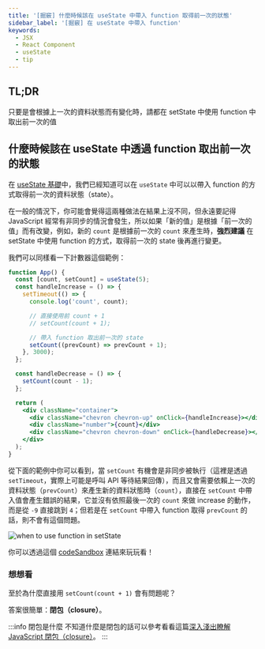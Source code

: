 ```yaml
---
title: '[掘竅] 什麼時候該在 useState 中帶入 function 取得前一次的狀態'
sidebar_label: '[掘竅] 在 useState 中帶入 function'
keywords:
  - JSX
  - React Component
  - useState
  - tip
---
```


## TL;DR

只要是會根據上一次的資料狀態而有變化時，請都在 setState 中使用 function 中取出前一次的值

## 什麼時候該在 useState 中透過 function 取出前一次的狀態

在 [useState 基礎](use-state.md)中，我們已經知道可以在 `useState` 中可以以帶入 function 的方式取得前一次的資料狀態（state）。

在一般的情況下，你可能會覺得這兩種做法在結果上沒不同，但永遠要記得 JavaScript 經常有非同步的情況會發生，所以如果「新的值」是根據「前一次的值」而有改變，例如，新的 `count` 是根據前一次的 `count` 來產生時，**強烈建議** 在 setState 中使用 function 的方式，取得前一次的 state 後再進行變更。

我們可以同樣看一下計數器這個範例：

```jsx {4-12}
function App() {
  const [count, setCount] = useState(5);
  const handleIncrease = () => {
    setTimeout(() => {
      console.log('count', count);

      // 直接使用前 count + 1
      // setCount(count + 1);

      // 帶入 function 取出前一次的 state
      setCount((prevCount) => prevCount + 1);
    }, 3000);
  };

  const handleDecrease = () => {
    setCount(count - 1);
  };

  return (
    <div className="container">
      <div className="chevron chevron-up" onClick={handleIncrease}></div>
      <div className="number">{count}</div>
      <div className="chevron chevron-down" onClick={handleDecrease}></div>
    </div>
  );
}
```

從下面的範例中你可以看到，當 `setCount` 有機會是非同步被執行（這裡是透過 `setTimeout`，實際上可能是呼叫 API 等待結果回傳），而且又會需要依賴上一次的資料狀態（`prevCount`）來產生新的資料狀態時（`count`），直接在 `setCount` 中帶入值會產生錯誤的結果，它並沒有依照最後一次的 `count` 來做 increase 的動作，而是從 `-9` 直接跳到 `4`；但若是在 `setCount` 中帶入 function 取得 `prevCount` 的話，則不會有這個問題。

![when to use function in setState](https://i.imgur.com/zheCPhG.gif)

你可以透過這個 [codeSandbox](https://codesandbox.io/s/when-to-use-function-in-setstate-951se?file=/src/App.js:65-704) 連結來玩玩看！

### 想想看

至於為什麼直接用 `setCount(count + 1)` 會有問題呢？

答案很簡單：**閉包（closure）**。

:::info 閉包是什麼
不知道什麼是閉包的話可以參考看看這篇[深入淺出瞭解 JavaScript 閉包（closure）](https://pjchender.blogspot.com/2017/05/javascript-closure.html)。
:::
